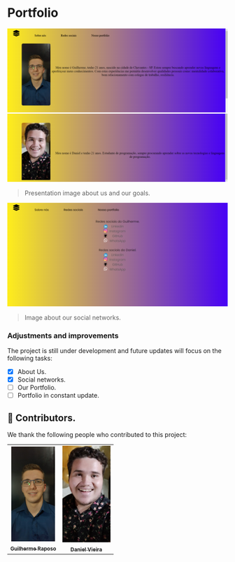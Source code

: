 # Portfolio


<img src="./assets/Print one.png" alt="Photo Portfolio">
<img src="./assets/Print two.png" alt="Photo Portfolioo">

> Presentation image about us and our goals.

<img src="./assets/Print three.png" alt="Photo Social Networks">

> Image about our social networks.
### Adjustments and improvements

The project is still under development and future updates will focus on the following tasks:

- [x] About Us.
- [x] Social networks.
- [ ] Our Portfolio.
- [ ] Portfolio in constant update.

## 🤝 Contributors.

We thank the following people who contributed to this project:

<table>
  <tr>
    <td align="center">
      <a href="#">
        <img src="./assets/foto-guilherme.jpeg" width="100px;" alt="Guilherme Raposo's photo on GitHub"/><br>
        <sub>
          <b>Guilherme Raposo</b>
        </sub>
      </a>
    </td>
    <td align="center">
      <a href="#">
        <img src="./assets/foto-daniel.jpeg" width="110px;" alt="Photo by Daniel Vieira on GitHub"/><br>
        <sub>
          <b>Daniel Vieira</b>
        </sub>
      </a>
    </td>
  </tr>
</table>